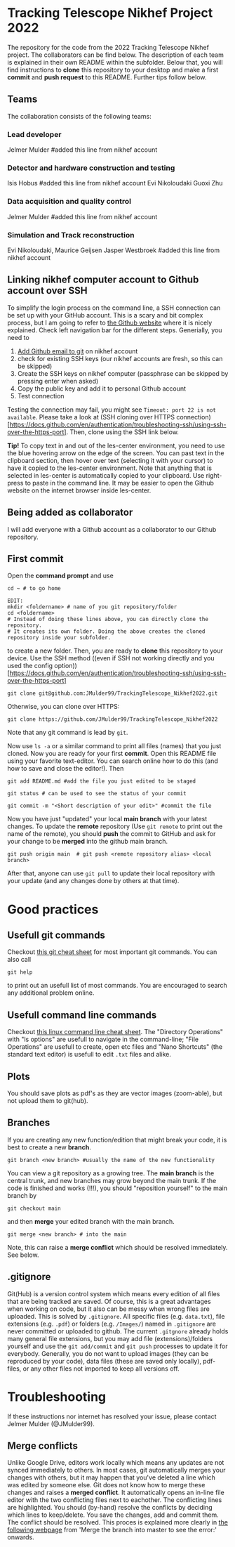 # Tracking Telescope Nikhef Project 2022
The repository for the code from the 2022 Tracking Telescope Nikhef project. The collaborators can be find below. The description of each team is explained in their own README within the subfolder. Below that, you will find instructions to **clone** this repository to your desktop and make a first **commit** and **push request** to this README. Further tips follow below.  

## Teams
The collaboration consists of the following teams:

### Lead developer 
Jelmer Mulder #added this line from nikhef account

### Detector and hardware construction and testing
Isis Hobus  #added this line from nikhef account
Evi Nikoloudaki Guoxi Zhu
### Data acquisition and quality control
Jelmer Mulder #added this line from nikhef account

### Simulation and Track reconstruction
Evi Nikoloudaki, Maurice Geijsen
Jasper Westbroek #added this line from nikhef account
## Linking nikhef computer account to Github account over SSH
To simplify the login process on the command line, a SSH connection can be set up with your GitHub account. This is a scary and bit complex process, but I am going to refer to [the Github website](https://docs.github.com/en/authentication/connecting-to-github-with-ssh/about-ssh) where it is nicely explained. Check left navigation bar for the different steps. Generially, you need to
1) [Add Github email to git](https://docs.github.com/en/account-and-profile/setting-up-and-managing-your-github-user-account/managing-email-preferences/setting-your-commit-email-address) on nikhef account
2) check for existing SSH keys (our nikhef accounts are fresh, so this can be skipped)
3) Create the SSH keys on nikhef computer (passphrase can be skipped by pressing enter when asked)
4) Copy the public key and add it to personal Github account
5) Test connection

Testing the connection may fail, you might see `Timeout: port 22 is not available`. Please take a look at (SSH cloning over HTTPS connection)[https://docs.github.com/en/authentication/troubleshooting-ssh/using-ssh-over-the-https-port]. Then, clone using the SSH link below.

**Tip!** To copy text in and out of the les-center environment, you need to use the blue hovering arrow on the edge of the screen. You can past text in the clipboard section, then hover over text (selecting it with your cursor) to have it copied to the les-center environment. Note that anything that is selected in  les-center is automatically copied to your clipboard. Use right-press to paste in the command line. It may be easier to open the Github website on the internet browser inside les-center. 

## Being added as collaborator
I will add everyone with a Github account as a collaborator to our Github repository. 

## First commit
Open the **command prompt** and use 
```
cd ~ # to go home

EDIT:
mkdir <foldername> # name of you git repository/folder
cd <foldername>
# Instead of doing these lines above, you can directly clone the repository. 
# It creates its own folder. Doing the above creates the cloned repository inside your subfolder. 
```
to create a new folder. Then, you are ready to **clone** this repository to your device. Use the SSH method ((even if SSH not working directly and you used the config option))[https://docs.github.com/en/authentication/troubleshooting-ssh/using-ssh-over-the-https-port]
```
git clone git@github.com:JMulder99/TrackingTelescope_Nikhef2022.git
```
Otherwise, you can clone over HTTPS:
```
git clone https://github.com/JMulder99/TrackingTelescope_Nikhef2022
```

Note that any git command is lead by `git`.

Now use `ls -a` or a similar command to print all files (names) that you just cloned. Now you are ready for your first **commit**. Open this README file using your favorite text-editor. You can search online how to do this (and how to save and close the editor!). Then 
```
git add README.md #add the file you just edited to be staged

git status # can be used to see the status of your commit

git commit -m "<Short description of your edit>" #commit the file
```
Now you have just "updated" your local **main branch** with your latest changes. To update the **remote** repository (Use `git remote` to print out the name of the remote), you should **push** the commit to GitHub and ask for your change to be **merged** into the github main branch.
```
git push origin main  # git push <remote repository alias> <local branch>
```
After that, anyone can use `git pull` to update their local repository with your update (and any changes done by others at that time). 

# Good practices
## Usefull git commands
Checkout [this git cheat sheet](https://education.github.com/git-cheat-sheet-education.pdf) for most important git commands. You can also call 
```
git help
```
to print out an usefull list of most commands. You are encouraged to search any additional problem online. 

## Usefull command line commands
Checkout [this linux command line cheat sheet](https://cheatography.com/davechild/cheat-sheets/linux-command-line/). The "Directory Operations" with "ls options" are usefull to navigate in the command-line; "File Operations" are usefull to create, open etc files and "Nano Shortcuts" (the standard text editor) is usefull to edit `.txt` files and alike. 

## Plots
You should save plots as pdf's as they are vector images (zoom-able), but not upload them to git(hub). 

## Branches
If you are creating any new function/edition that might break your code, it is best to create a new **branch**.
```
git branch <new branch> #usually the name of the new functionality
```
You can view a git repository as a growing tree. The **main branch** is the central trunk, and new branches may grow beyond the main trunk. If the code is finished and works (!!!), you should "reposition yourself" to the main branch by
```
git checkout main
```
and then **merge** your edited branch with the main branch.
```
git merge <new branch> # into the main
```
Note, this can raise a **merge conflict** which should be resolved immediately. See below. 

## .gitignore
Git(Hub) is a version control system which means every edition of all files that are being tracked are saved. Of course, this is a great advantages when working on code, but it also can be messy when wrong files are uploaded. This is solved by `.gitignore`. All specific files (e.g. `data.txt`), file extensions (e.g. `.pdf`) or folders (e.g. `/Images/`) named in `.gitignore` are never committed or uploaded to github. The current `.gitgnore` already holds many general file extensions, but you may add file (extensions)/folders yourself and use the `git add/commit` and `git push` processes to update it for everybody. Generally, you do not want to upload images (they can be reproduced by your code), data files (these are saved only locally), pdf-files, or any other files not imported to keep all versions off. 

# Troubleshooting
If these instructions nor internet has resolved your issue, please contact Jelmer Mulder (@JMulder99).

## Merge conflicts
Unlike Google Drive, editors work locally which means any updates are not synced immediately to others. In most cases, git automatically merges your changes with others, but it may happen that you've deleted a line which was edited by someone else. Git does not know how to merge these changes and raises a **merged conflict**. It automatically opens an in-line file editor with the two conflicting files next to eachother. The conflicting lines are highlighted. You should (by-hand) resolve the conflicts by deciding which lines to keep/delete. You save the changes, add and commit them. The conflict should be resolved. This proces is explained more clearly in [the following webpage](https://opensource.com/article/20/4/git-merge-conflict) from 'Merge the branch into master to see the error:' onwards. 

